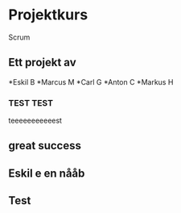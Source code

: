 # Projektkurs
Scrum

## Ett projekt av
*Eskil B
*Marcus M
*Carl G
*Anton C
*Markus H

### TEST TEST
teeeeeeeeeeest

## great success

## Eskil e en nååb 

## Test
